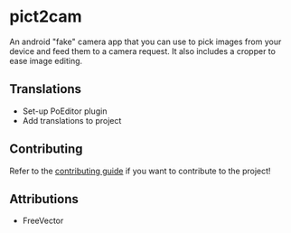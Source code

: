# pict2cam
An android "fake" camera app that you can use to pick images from your device and feed them
to a camera request. It also includes a cropper to ease image editing.

## Translations
- Set-up PoEditor plugin
- Add translations to project

## Contributing
Refer to the [contributing guide](CONTRIBUTING.md) if you want to contribute to the project!

## Attributions
- FreeVector
